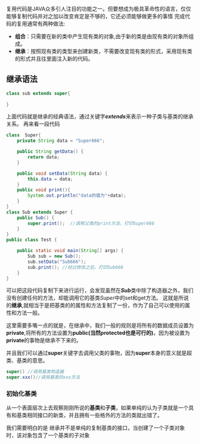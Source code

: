 复用代码是JAVA众多引人注目的功能之一。但要想成为极具革命性的语言，仅仅能够复制代码并对之加以改变肯定是不够的，它还必须能够做更多的事情
完成代码的复用通常有两种做法:
- **组合**：只需要在新的类中产生现有类的对象,由于新的类是由现有类的对象所组成。
- **继承**：按照现有类的类型来创建新类，不需要改变现有类的形式，采用现有类的形式并且往里面注入新的代码。

## 继承语法
```java
class sub extends super{
  
}
```
上面代码就是继承的经典语法，通过关键字***extends***来表示一种子类与基类的继承关系。
再来看一段代码
```java
class  Super{
    private String data = "Super666";

    public String getData() {
        return data;
    }

    public void setData(String data) {
        this.data = data;
    }
    public void print(){
        System.out.println("data的值为"+data);
    }
}
class Sub extends Super {
    public Sub() {
        super.print();  //调用父类的print方法，打印Super666
    }
}
public class Test {

    public static void main(String[] args) {
        Sub sub = new Sub();
        sub.setData("Sub666");
        sub.print(); //经过修改之后，打印Sub666
    }
}
```
可以把这段代码复制下来进行运行，会发现虽然在***Sub***类中除了构造器之外，我们没有创建任何的方法，却能调用它的基类*Super*中的set和get方法。
这就是所说的**继承**,就相当于是把基类的的属性和方法复制了一份，作为了自己可以使用的属性和方法一般。

这里需要多嘴一点的就是，在继承中，我们一般的规则是将所有的数据成员设置为**private**,将所有的方法设置为**public(当然protected也是可行的)**。因为被设置为**private**的事物是继承不下来的。

并且我们可以通过**super**关键字去调用父类的事物，因为**super**本身的意义就是超类、基类的意思。
```java
super() //调用基类构造器
super.xxx()//调用基类的xxx方法
```
### 初始化基类
从一个表面层次上去观察刚刚所说的**基类**和**子类**，如果单纯的认为子类就是一个具有和基类相同接口的新类，并且拥有一些格外的方法的类就出错了。

我们需要明白的是 继承并不是单纯的复制基类的接口，当创建了一个子类对象时，该对象包含了一个基类的子对象

